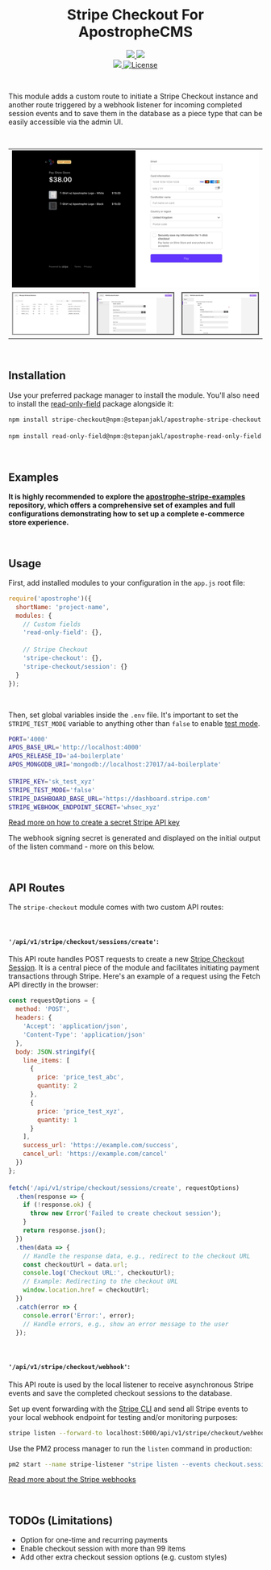 <div align="center">
    <h1>
        Stripe Checkout For ApostropheCMS
    </h1>
    <p>
        <a aria-label="Apostrophe logo" href="https://v3.docs.apostrophecms.org">
            <img src="https://img.shields.io/badge/MADE%20FOR%20APOSTROPHECMS-000000.svg?style=for-the-badge&logo=Apostrophe&labelColor=6516DD">
        </a>
        <a aria-label="Stripe logo" href="https://stripe.com">
            <img src="https://img.shields.io/badge/STRIPE-000000.svg?style=for-the-badge&logo=Stripe&labelColor=635bFF&logoColor=FFFFFF">
        </a>
        <br>
        <a aria-label="Personal logo" href="https://stepanjakl.com">
            <img src="https://img.shields.io/badge/STEPANJAKL.COM%20-000000.svg?style=for-the-badge&labelColor=EED500&logo=data:image/svg+xml;base64,PHN2ZyB4bWxucz0iaHR0cDovL3d3dy53My5vcmcvMjAwMC9zdmciIHZpZXdCb3g9IjAgMCAyMCAyMCI+PHBhdGggZmlsbD0iIzAwMDAwMCIgZD0iTTAgMTV2NWgyMFY3LjVIMHY1aDE1LjA1VjE1SDBaTTIwIDBIMHY1aDIwVjBaIiAvPjwvc3ZnPg==">
        </a>
        <a aria-label="License"
           href="https://github.com/apostrophecms/module-template/blob/main/LICENSE.md">
            <img alt="License"
                 src="https://img.shields.io/static/v1?style=for-the-badge&labelColor=000000&label=License&message=MIT&color=3DA639">
        </a>
    </p>
</div>

<br>

This module adds a custom route to initiate a Stripe Checkout instance and another route triggered by a webhook listener for incoming completed session events and to save them in the database as a piece type that can be easily accessible via the admin UI.

<br>

<table>
    <tr>
        <td colspan="3"><a href="./public/images/checkout.png" target="_blank"><img src="./public/images/checkout.png" alt="Checkout"></a></td>
    </tr>
    <tr>
        <td><a href="./public/images/admin-1.png"><img src="./public/images/admin-1.png" alt="Admin UI 1"></a></td>
        <td><a href="./public/images/admin-2.png"><img src="./public/images/admin-2.png" alt="Admin UI 2"></a></td>
        <td><a href="./public/images/admin-3.png"><img src="./public/images/admin-3.png" alt="Admin UI 3"></a></td>
    </tr>
</table>

<br>

## Installation

Use your preferred package manager to install the module. You'll also need to install the [read-only-field](https://github.com/) package alongside it:

```zsh
npm install stripe-checkout@npm:@stepanjakl/apostrophe-stripe-checkout

npm install read-only-field@npm:@stepanjakl/apostrophe-read-only-field
```

<br>

## Examples

**It is highly recommended to explore the [apostrophe-stripe-examples](https://github.com/stepanjakl/apostrophe-stripe-examples) repository, which offers a comprehensive set of examples and full configurations demonstrating how to set up a complete e-commerce store experience.**

<br>

## Usage

First, add installed modules to your configuration in the `app.js` root file:

```js
require('apostrophe')({
  shortName: 'project-name',
  modules: {
    // Custom fields
    'read-only-field': {},

    // Stripe Checkout
    'stripe-checkout': {},
    'stripe-checkout/session': {}
  }
});
```

<br>

Then, set global variables inside the `.env` file. It's important to set the `STRIPE_TEST_MODE` variable to anything other than `false` to enable [test mode](https://docs.stripe.com/test-mode).

```zsh
PORT='4000'
APOS_BASE_URL='http://localhost:4000'
APOS_RELEASE_ID='a4-boilerplate'
APOS_MONGODB_URI='mongodb://localhost:27017/a4-boilerplate'

STRIPE_KEY='sk_test_xyz'
STRIPE_TEST_MODE='false'
STRIPE_DASHBOARD_BASE_URL='https://dashboard.stripe.com'
STRIPE_WEBHOOK_ENDPOINT_SECRET='whsec_xyz'
```

[Read more on how to create a secret Stripe API key](https://docs.stripe.com/keys#create-api-secret-key)

The webhook signing secret is generated and displayed on the initial output of the listen command - more on this below.

<br>

## API Routes

The `stripe-checkout` module comes with two custom API routes:

<br>

#### `'/api/v1/stripe/checkout/sessions/create'`:

This API route handles POST requests to create a new [Stripe Checkout Session](https://docs.stripe.com/payments/checkout/how-checkout-works). It is a central piece of the module and facilitates initiating payment transactions through Stripe. Here's an example of a request using the Fetch API directly in the browser:

```javascript
const requestOptions = {
  method: 'POST',
  headers: {
    'Accept': 'application/json',
    'Content-Type': 'application/json'
  },
  body: JSON.stringify({
    line_items: [
      {
        price: 'price_test_abc',
        quantity: 2
      },
      {
        price: 'price_test_xyz',
        quantity: 1
      }
    ],
    success_url: 'https://example.com/success',
    cancel_url: 'https://example.com/cancel'
  })
};

fetch('/api/v1/stripe/checkout/sessions/create', requestOptions)
  .then(response => {
    if (!response.ok) {
      throw new Error('Failed to create checkout session');
    }
    return response.json();
  })
  .then(data => {
    // Handle the response data, e.g., redirect to the checkout URL
    const checkoutUrl = data.url;
    console.log('Checkout URL:', checkoutUrl);
    // Example: Redirecting to the checkout URL
    window.location.href = checkoutUrl;
  })
  .catch(error => {
    console.error('Error:', error);
    // Handle errors, e.g., show an error message to the user
  });
```

<br>

#### `'/api/v1/stripe/checkout/webhook'`:

This API route is used by the local listener to receive asynchronous Stripe events and save the completed checkout sessions to the database.

Set up event forwarding with the [Stripe CLI](https://docs.stripe.com/stripe-cli) and send all Stripe events to your local webhook endpoint for testing and/or monitoring purposes:

```zsh
stripe listen --forward-to localhost:5000/api/v1/stripe/checkout/webhook
```

Use the PM2 process manager to run the `listen` command in production:

```zsh
pm2 start --name stripe-listener "stripe listen --events checkout.session.completed --forward-to localhost:5000/api/v1/stripe/checkout/webhook"
```

[Read more about the Stripe webhooks](https://docs.stripe.com/webhooks/quickstart)

<br>

## TODOs (Limitations)

- Option for one-time and recurring payments
- Enable checkout session with more than 99 items
- Add other extra checkout session options (e.g. custom styles)
